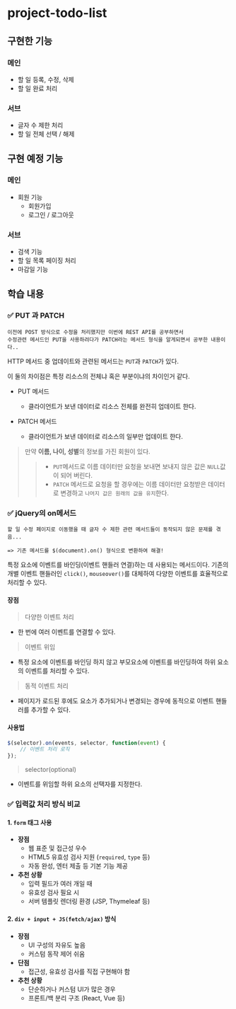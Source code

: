 # project-todo-list

## 구현한 기능
### 메인
- 할 일 등록, 수정, 삭제
- 할 일 완료 처리
### 서브
- 글자 수 제한 처리
- 할 일 전체 선택 / 해제

## 구현 예정 기능
### 메인
- 회원 기능
    - 회원가입
    - 로그인 / 로그아웃
### 서브
- 검색 기능
- 할 일 목록 페이징 처리
- 마감일 기능

## 학습 내용
### ✅ PUT 과 PATCH
```
이전에 POST 방식으로 수정을 처리했지만 이번에 REST API를 공부하면서
수정관련 메서드인 PUT을 사용하려다가 PATCH라는 메서드 형식을 알게되면서 공부한 내용이다..
```
HTTP 메서드 중 업데이트와 관련된 메서드는 `PUT`과 `PATCH`가 있다.

이 둘의 차이점은 특정 리소스의 전체냐 혹은 부분이냐의 차이인거 같다.

- PUT 메서드
    - 클라이언트가 보낸 데이터로 리소스 전체를 완전히 업데이트 한다.

- PATCH 메서드
    - 클라이언트가 보낸 데이터로 리소스의 일부만 업데이트 한다.

> 만약 **이름, 나이, 성별**의 정보를 가진 회원이 있다. 
>> - `PUT`메서드로 이름 데이터만 요청을 보내면 보내지 않은 값은 `NULL`값이 되어 버린다.
>> - `PATCH` 메서드로 요청을 할 경우에는 이름 데이터만 요청받은 데이터로 변경하고 `나머지 값은 원래의 값을 유지`한다.

### ✅ jQuery의 on메서드
```
할 일 수정 페이지로 이동했을 때 글자 수 제한 관련 메서드들이 동작되지 않은 문제를 겪음...

=> 기존 메서드를 $(document).on() 형식으로 변환하여 해결!
```
특정 요소에 이벤트를 바인딩(이벤트 핸들러 연결)하는 데 사용되는 메서드이다. 기존의 개별 이벤트 핸들러인 `click()`, `mouseover()`를 대체하여 다양한 이벤트를 효율적으로 처리할 수 있다.

#### 장점
> 다양한 이벤트 처리
- 한 번에 여러 이벤트를 연결할 수 있다.
> 이벤트 위임
- 특정 요소에 이벤트를 바인딩 하지 않고 부모요소에 이벤트를 바인딩하여 하위 요소의 이벤트를 처리할 수 있다.
> 동적 이벤트 처리
- 페이지가 로드된 후에도 요소가 추가되거나 변경되는 경우에 동적으로 이벤트 핸들러를 추가할 수 있다.

#### 사용법
```js
$(selector).on(events, selector, function(event) {
    // 이벤트 처리 로직
});
```
> selector(optional)
- 이벤트를 위임할 하위 요소의 선택자를 지정한다.

### ✅ 입력값 처리 방식 비교
#### 1. `form` 태그 사용
- **장점**
  - 웹 표준 및 접근성 우수
  - HTML5 유효성 검사 지원 (`required`, `type` 등)
  - 자동 완성, 엔터 제출 등 기본 기능 제공
- **추천 상황**
  - 입력 필드가 여러 개일 때
  - 유효성 검사 필요 시
  - 서버 템플릿 렌더링 환경 (JSP, Thymeleaf 등)

#### 2. `div + input + JS(fetch/ajax)` 방식
- **장점**
  - UI 구성의 자유도 높음
  - 커스텀 동작 제어 쉬움
- **단점**
  - 접근성, 유효성 검사를 직접 구현해야 함
- **추천 상황**
  - 단순하거나 커스텀 UI가 많은 경우
  - 프론트/백 분리 구조 (React, Vue 등)
